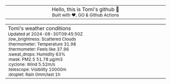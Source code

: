 
<div align="center">
<table>
<tbody>
<td align="center">
<img width="2000" height="0"><br>
Hello, this is Tomi's github 👋<br>
<sup>Built with ❤️, GO & Github Actions</sup><br>
<img width="2000" height="0">
</td>
</tbody>
</table>
</div>
<table>
<tbody>
<td align="left">
<img width="2000" height="0"><br>
Tomi's weather conditions<br>
<sup>Updated at 2024-08-30T09:45:50Z</sup><br>
<sup>:low_brightness: Scattered Clouds</sup><br>
<sup>:thermometer: Temperature 31.98 </sup><br>
<sup>:thermometer: Feels like 37.96</sup><br>
<sup>:sweat_drops: Humidity 63%</sup><br>
<sup>:mask: PM2.5 51.78 μg/m3</sup><br>
<sup>:cyclone: Wind 5.52m/s </sup><br>
<sup>:telescope: Visibility 10000m </sup><br>
<sup>:droplet: Rain 0mm/last 1h </sup><br>
<img width="2000" height="0">
</td>
<td align="left">
<img width="2000" height="0"><br>
<br>
<img width="2000" height="0">
</td>
</tbody>
</table>
</div>
    